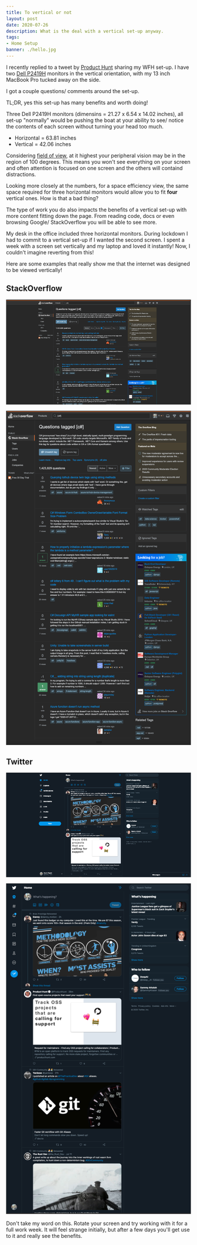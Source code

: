 ```yaml
---
title: To vertical or not
layout: post
date: 2020-07-26
description: What is the deal with a vertical set-up anyway.
tags:
- Home Setup
banner: ./hello.jpg
---
```


I recently replied to a tweet by [Product Hunt](https://twitter.com/pratik_thanki/status/1286950411107291136) 
sharing my WFH set-up. I have two [Dell P2419H](https://www.amazon.co.uk/Dell-P2419H-Monitor/dp/B07FDNTS33) monitors in the 
vertical orientation, with my 13 inch MacBook Pro tucked away on the side.

I got a couple questions/ comments around the set-up. 

TL;DR, yes this set-up has many benefits and worth doing!

Three Dell P2419H monitors (dimensins = 21.27 x 6.54 x 14.02 inches), all set-up "normally" would be pushing the 
boat at your ability to see/ notice the contents of each screen without turning your head too much.

- Horizontal = 63.81 inches
- Vertical = 42.06 inches

Considering [field of view](https://www.ncbi.nlm.nih.gov/books/NBK220/), at it highest your peripheral vision may 
be in the region of 100 degrees. This means you won't see everything on your screen and often attention is focused on one screen 
and the others will containd distractions.

Looking more closely at the numbers, for a space efficiency view, the same space required for three horizontal monitors would allow 
you to fit **four** vertical ones. How is that a bad thing?

The type of work you do also impacts the benefits of a vertical set-up with more content fitting down the page. From reading code, 
docs or even browsing Google/ StackOverflow you will be able to see more.

My desk in the office included three horizontal monitors. During lockdown I had to commit to a vertical set-up if I wanted the second screen. 
I spent a week with a screen set vertically and my laptop and loved it instantly! Now, I couldn't imagine reverting from this!

Here are some examples that really show me that the internet was designed to be viewed vertically!

## StackOverflow
![stackoverflow horizontal](./so-horizontal.png)

![stackoverflow vertical](./so-vertical.png)


## Twitter

![twitter horizontal](./twitter-horizontal.png)

![twitter vertical](./twitter-vertical.png)

Don't take my word on this. Rotate your screen and try working with it for a full work week. It will feel strange initially, 
but after a few days you'll get use to it and really see the benefits.
